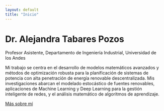 ```yaml
---
layout: default
title: "Inicio"
---
```


# Dr. Alejandra Tabares Pozos

Profesor Asistente, Departamento de Ingeniería Industrial, Universidad de los Andes

Mi trabajo se centra en el desarrollo de modelos matemáticos avanzados y métodos de optimización robusta para la planificación de sistemas de potencia con alta penetración de energía renovable descentralizada. Mis investigaciones abarcan el modelado estocástico de fuentes renovables, aplicaciones de Machine Learning y Deep Learning para la gestión inteligente de redes, y el análisis matemático de algoritmos de aprendizaje.

[Más sobre mí](pages/about.md)

